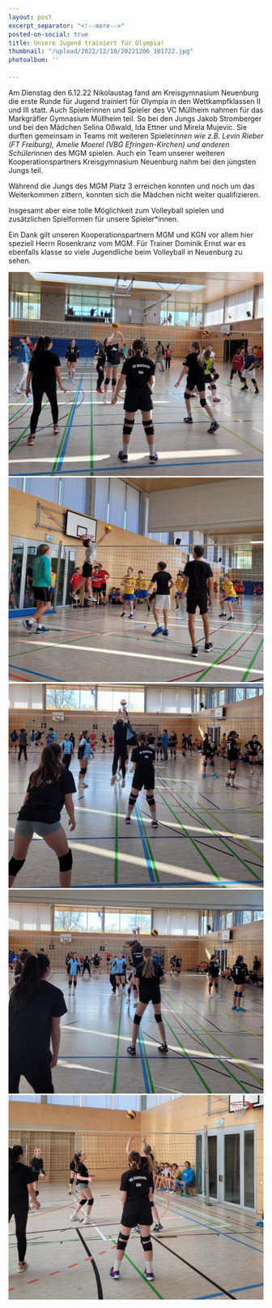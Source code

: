 ```yaml
---
layout: post
excerpt_separator: "<!--more-->"
posted-on-social: true
title: Unsere Jugend trainiert für Olympia!
thumbnail: "/upload/2022/12/10/20221206_101722.jpg"
photoalbum: ''

---
```

Am Dienstag den 6.12.22 Nikolaustag fand am Kreisgymnasium Neuenburg die erste Runde für Jugend trainiert für Olympia in den Wettkampfklassen II und III statt. Auch Spielerinnen und Spieler des VC Müllheim nahmen für das Markgräfler Gymnasium Müllheim teil. So bei den Jungs Jakob Stromberger und bei den Mädchen Selina Oßwald, Ida Ettner und Mirela Mujevic. Sie durften gemeinsam in Teams mit weiteren Spieler*innen wie z.B. Levin Rieber (FT Freiburg), Amelie Moerel (VBG Efringen-Kirchen) und anderen Schüler*innen des MGM spielen. Auch ein Team unserer weiteren Kooperationspartners Kreisgymnasium Neuenburg nahm bei den jüngsten Jungs teil. 

Während die Jungs des MGM Platz 3 erreichen konnten und noch um das Weiterkommen zittern, konnten sich die Mädchen nicht weiter qualifizieren. 

Insgesamt aber eine tolle Möglichkeit zum Volleyball spielen und zusätzlichen Spielformen für unsere Spieler*innen. 

Ein Dank gilt unseren Kooperationspartnern MGM und KGN vor allem hier speziell Herrn Rosenkranz vom MGM. Für Trainer Dominik Ernst war es ebenfalls klasse so viele Jugendliche beim Volleyball in Neuenburg zu sehen.

![](/upload/2022/12/10/20221206_114810.jpg)![](/upload/2022/12/10/20221206_105322.jpg)![](/upload/2022/12/10/20221206_134954.jpg)![](/upload/2022/12/10/20221206_135129.jpg)![](/upload/2022/12/10/20221206_115316.jpg)